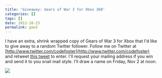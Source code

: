 ```yaml
---
title: 'Giveaway: Gears of War 3 for Xbox 360'
categories: []
tags: []
date: 2012-10-23
permalink: gow3
---
```


I have an extra, shrink wrapped copy of Gears of War 3 for Xbox that I'd like to give away to a random Twitter follower. Follow me on Twitter at [http://www.twitter.com/codefoster](http://www.twitter.com/codefoster) and retweet [this tweet](https://twitter.com/codefoster/status/260904117793349633) to enter. I'll request your mailing address if you win and send it to you snail mail style. I'll draw a name on Friday, Nov 2 at noon.
<!-- xmore -->

![](/files/gow3_01.jpg)